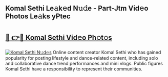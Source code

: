 ## Komal Sethi Le𝚊k𝚎d N𝚞𝚍e - Part-Jtm Vid𝚎o Photos Le𝚊ks yPtec

# <h2><a href="http://fbbmme.evod.top/?m=Komal+Sethi">🔗 👉🔴 Komal Sethi Vid𝚎o Ph𝚘t𝚘s</a></h2>

[![Komal Sethi N𝚞d𝚎s](https://i.imgur.com/8V9OHl7.gif)](http://fbbmme.evod.top/?m=Komal+Sethi)
Online content creator Komal Sethi who has gained popularity for posting lifestyle and dance-related content, including solo and collaborative dance trend performances and mini vlogs. Public figures Komal Sethi have a responsibility to represent their communities. 
